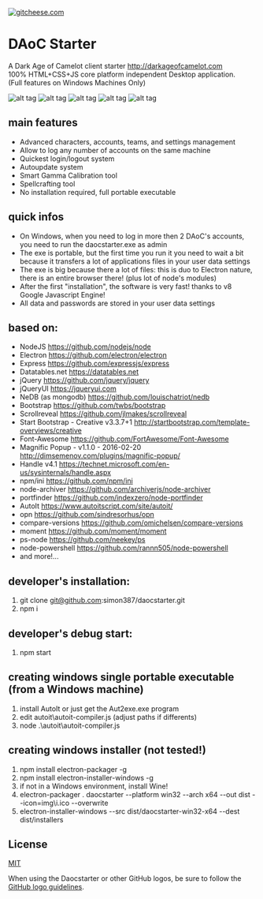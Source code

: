 [![gitcheese.com](https://s3.amazonaws.com/gitcheese-ui-master/images/badge.svg)](https://www.gitcheese.com/donate/users/18740246/repos/80989370)

# DAoC Starter

A Dark Age of Camelot client starter <http://darkageofcamelot.com>  
100% HTML+CSS+JS core platform independent Desktop application.  
(Full features on Windows Machines Only)

![alt tag](https://user-images.githubusercontent.com/18740246/28262306-db0478f8-6ae2-11e7-8212-930a8169d112.png)
![alt tag](https://user-images.githubusercontent.com/18740246/28262307-db1cf806-6ae2-11e7-8e11-49e850738aa1.png)
![alt tag](https://user-images.githubusercontent.com/18740246/28262308-db1f0420-6ae2-11e7-9df9-28f5273d9543.png)
![alt tag](https://user-images.githubusercontent.com/18740246/28262309-db20729c-6ae2-11e7-94c9-b1aa310f09fe.png)
![alt tag](https://user-images.githubusercontent.com/18740246/28262310-db27d3b6-6ae2-11e7-890a-eb1b4b9889f7.png)

## main features

+ Advanced characters, accounts, teams, and settings management
+ Allow to log any number of accounts on the same machine
+ Quickest login/logout system
+ Autoupdate system
+ Smart Gamma Calibration tool
+ Spellcrafting tool
+ No installation required, full portable executable

## quick infos

+ On Windows, when you need to log in more then 2 DAoC's accounts, you need to run the daocstarter.exe as admin
+ The exe is portable, but the first time you run it you need to wait a bit because it transfers a lot of applications files in your user data settings
+ The exe is big because there a lot of files: this is duo to Electron nature, there is an entire browser there! (plus lot of node's  modules)
+ After the first "installation", the software is very fast! thanks to v8 Google Javascript Engine!
+ All data and passwords are stored in your user data settings

## based on:

+ NodeJS <https://github.com/nodejs/node>
+ Electron <https://github.com/electron/electron>
+ Express <https://github.com/expressjs/express>
+ Datatables.net <https://datatables.net>
+ jQuery <https://github.com/jquery/jquery>
+ jQueryUI <https://jqueryui.com>
+ NeDB (as mongodb) <https://github.com/louischatriot/nedb>
+ Bootstrap <https://github.com/twbs/bootstrap>
+ Scrollreveal <https://github.com/jlmakes/scrollreveal>
+ Start Bootstrap - Creative v3.3.7+1 <http://startbootstrap.com/template-overviews/creative>
+ Font-Awesome <https://github.com/FortAwesome/Font-Awesome>
+ Magnific Popup - v1.1.0 - 2016-02-20 <http://dimsemenov.com/plugins/magnific-popup/>
+ Handle v4.1 <https://technet.microsoft.com/en-us/sysinternals/handle.aspx>
+ npm/ini <https://github.com/npm/ini>
+ node-archiver <https://github.com/archiverjs/node-archiver>
+ portfinder <https://github.com/indexzero/node-portfinder>
+ AutoIt <https://www.autoitscript.com/site/autoit/>
+ opn <https://github.com/sindresorhus/opn>
+ compare-versions <https://github.com/omichelsen/compare-versions>
+ moment <https://github.com/moment/moment>
+ ps-node <https://github.com/neekey/ps>
+ node-powershell <https://github.com/rannn505/node-powershell>
+ and more!...

## developer's installation:

1. git clone git@github.com:simon387/daocstarter.git
2. npm i

## developer's debug start:

1. npm start

## creating windows single portable executable (from a Windows machine)

1. install AutoIt or just get the Aut2exe.exe program
2. edit autoit\autoit-compiler.js (adjust paths if differents)
3. node .\autoit\autoit-compiler.js

## creating windows installer (not tested!)

1. npm install electron-packager -g
2. npm install electron-installer-windows -g
3. if not in a Windows environment, install Wine!
4. electron-packager . daocstarter --platform win32 --arch x64 --out dist --icon=img\i.ico --overwrite
5. electron-installer-windows --src dist/daocstarter-win32-x64 --dest dist/installers

## License

[MIT](https://github.com/simon387/daocstarter/blob/master/LICENSE.md)


When using the Daocstarter or other GitHub logos, be sure to follow the [GitHub logo guidelines](https://github.com/logos).
